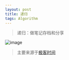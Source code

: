 ```yaml
---
layout: post
title: 递归
tags: Algorithm
---
```

> 递归：做笔记存档和分享

![image](http://upyun.midnight2104.com/blog/20190224/recursive.png)

> 主要来源于[极客时间](https://time.geekbang.org/)